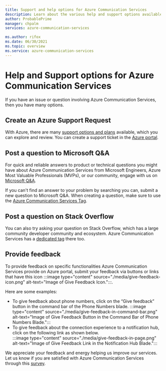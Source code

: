 ```yaml
---
title: Support and help options for Azure Communication Services
description: Learn about the various help and support options available for Azure Communication Services.
author: ProbablePrime
manager: chpalm
services: azure-communication-services

ms.author: rifox
ms.date: 06/30/2021
ms.topic: overview
ms.service: azure-communication-services
---
```


# Help and Support options for Azure Communication Services

If you have an issue or question involving Azure Communication Services, then you have many options.

## Create an Azure Support Request
With Azure, there are many [support options and plans](https://azure.microsoft.com/support/plans/) available, which you can explore and review. You can create a support ticket in the [Azure portal](https://ms.portal.azure.com/#blade/Microsoft_Azure_Support/HelpAndSupportBlade/overview).

## Post a question to Microsoft Q&A

For quick and reliable answers to product or technical questions you might have about Azure Communication Services from Microsoft Engineers, Azure Most Valuable Professionals (MVPs), or our community, engage with us on [Microsoft Q&A](/answers/products/azure). 

If you can't find an answer to your problem by searching you can, submit a new question to Microsoft Q&A. When creating a question, make sure to use the [Azure Communication Services Tag](/answers/topics/azure-communication-services.html).

## Post a question on Stack Overflow

You can also try asking your question on Stack Overflow, which has a large community developer community and ecosystem. Azure Communication Services has a [dedicated tag](https://stackoverflow.com/questions/tagged/azure-communication-services) there too.

## Provide feedback

To provide feedback on specific functionalities Azure Communication Services provide on Azure portal, submit your feedback via buttons or links that have this icon :::image type="content" source="./media/give-feedback-icon.png" alt-text="Image of Give Feedback Icon.":::. 

Here are some examples: 
- To give feedback about phone numbers, click on the “Give feedback” button in the command bar of the Phone Numbers blade.
:::image type="content" source="./media/give-feedback-in-command-bar.png" alt-text="Image of Give Feedback Button in the Command Bar of Phone Numbers Blade.":::
- To give feedback about the connection experience to a notification hub, click on the following link as shown below.  
:::image type="content" source="./media/give-feedback-in-page.png" alt-text="Image of Give Feedback Link in the Notification Hub Blade.":::

We appreciate your feedback and energy helping us improve our services. Let us know if you are satisfied with Azure Communication Services through this [survey](https://aka.ms/ACS_CAT_Survey). 
